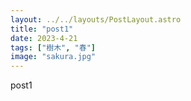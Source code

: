 ```yaml
---
layout: ../../layouts/PostLayout.astro
title: "post1"
date: 2023-4-21
tags: ["樹木", "春"]
image: "sakura.jpg"
---
```

post1